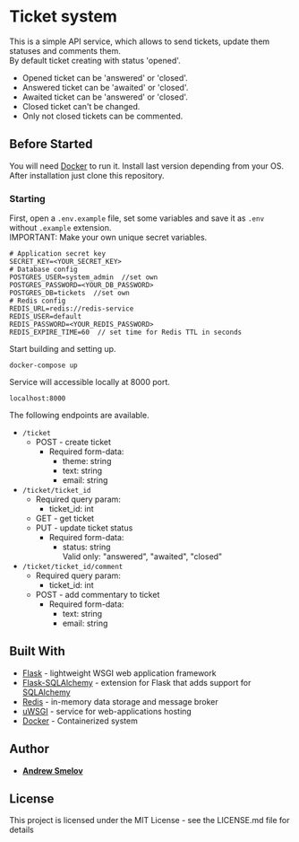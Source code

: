 # Ticket system

This is a simple API service, which allows to send tickets, update them statuses and comments them.  
By default ticket creating with status 'opened'.  
* Opened ticket can be 'answered' or 'closed'. 
* Answered ticket can be 'awaited' or 'closed'. 
* Awaited ticket can be 'answered' or 'closed'. 
* Closed ticket can't be changed. 
* Only not closed tickets can be commented.

## Before Started

You will need [Docker](https://docs.docker.com/get-docker/) to run it. Install last version depending from your OS. After installation just clone this repository.

### Starting

First, open a `.env.example` file, set some variables and save it as `.env` without `.example` extension.  
IMPORTANT: Make your own unique secret variables.

```
# Application secret key
SECRET_KEY=<YOUR_SECRET_KEY>
# Database config
POSTGRES_USER=system_admin  //set own
POSTGRES_PASSWORD=<YOUR_DB_PASSWORD>
POSTGRES_DB=tickets  //set own
# Redis config
REDIS_URL=redis://redis-service
REDIS_USER=default
REDIS_PASSWORD=<YOUR_REDIS_PASSWORD>
REDIS_EXPIRE_TIME=60  // set time for Redis TTL in seconds
```

Start building and setting up.

```
docker-compose up
```

Service will accessible locally at 8000 port.

```
localhost:8000
```

The following endpoints are available.  
* `/ticket`  
    * POST - create ticket
        * Required form-data:
           * theme: string
           * text: string
           * email: string
* `/ticket/ticket_id`
    * Required query param:
        * ticket_id: int
    * GET - get ticket
    * PUT - update ticket status
        * Required form-data:
           * status: string  
           Valid only: "answered", "awaited", "closed"
* `/ticket/ticket_id/comment` 
    * Required query param:
        * ticket_id: int 
    * POST - add commentary to ticket
        * Required form-data:
           * text: string
           * email: string

## Built With

* [Flask](https://palletsprojects.com/p/flask/) - lightweight WSGI web application framework
* [Flask-SQLAlchemy](https://flask-sqlalchemy.palletsprojects.com/en/2.x/) - extension for Flask that adds support for [SQLAlchemy](https://www.sqlalchemy.org/)
* [Redis](https://redis.io/) - in-memory data storage and message broker
* [uWSGI](https://uwsgi-docs.readthedocs.io/en/latest/) - service for web-applications hosting
* [Docker](https://www.docker.com/) - Containerized system

## Author

* **[Andrew Smelov](https://github.com/IzmdI)**

## License

This project is licensed under the MIT License - see the LICENSE.md file for details